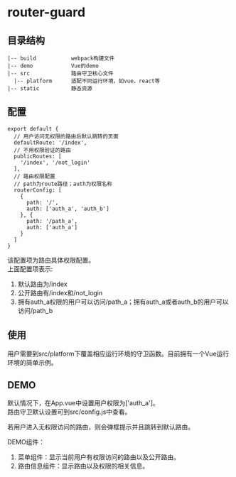 router-guard
=================
## 目录结构
~~~
|-- build           webpack构建文件
|-- demo            Vue的demo
|-- src             路由守卫核心文件
  |-- platform      适配不同运行环境，如vue、react等
|-- static          静态资源
~~~

## 配置
```
export default {
  // 用户访问无权限的路由后默认跳转的页面
  defaultRoute: '/index',
  // 不用权限验证的路由
  publicRoutes: [
    '/index', '/not_login'
  ],
  // 路由权限配置
  // path为route路径；auth为权限名称
  routerConfig: [
    {
      path: '/',
      auth: ['auth_a', 'auth_b']
    }, {
      path: '/path_a',
      auth: ['auth_a']
    }
  ]
}
```
该配置项为路由具体权限配置。  
上面配置项表示:
1. 默认路由为/index
2. 公开路由有/index和/not_login
3. 拥有auth_a权限的用户可以访问/path_a；拥有auth_a或者auth_b的用户可以访问/path_b

## 使用
用户需要到src/platform下覆盖相应运行环境的守卫函数。目前拥有一个Vue运行环境的简单示例。

## DEMO
默认情况下，在App.vue中设置用户权限为['auth_a']。  
路由守卫默认设置可到src/config.js中查看。

若用户进入无权限访问的路由，则会弹框提示并且跳转到默认路由。  

DEMO组件：
1. 菜单组件：显示当前用户有权限访问的路由以及公开路由。  
2. 路由信息组件：显示路由以及权限的相关信息。


